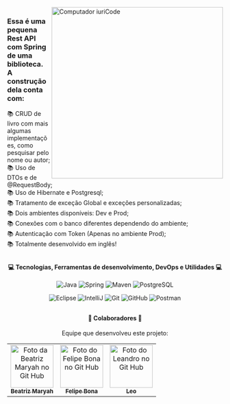 <img src="https://raw.githubusercontent.com/MicaelliMedeiros/micaellimedeiros/master/image/computer-illustration.png" min-width="400px" max-width="400px" width="400px" align="right" alt="Computador iuriCode">

<h3>
  Essa é uma pequena Rest API com Spring de uma biblioteca. <br>
  A construção dela conta com:  <br>
</h3>
<p align="left"> 
  📚 CRUD de livro com mais algumas implementações, como pesquisar pelo nome ou autor; <br>
  📚 Uso de DTOs e de @RequestBody; <br>
  📚 Uso de Hibernate e Postgresql; <br>
  📚 Tratamento de exceção Global e exceções personalizadas; <br>
  📚 Dois ambientes disponíveis: Dev e Prod; <br>
  📚 Conexões com o banco diferentes dependendo do ambiente; <br>
  📚 Autenticação com Token (Apenas no ambiente Prod); <br>
  📚 Totalmente desenvolvido em inglês! <br>
</p>

 ## 

<div align="center" style="display: inline_block">
  <h4>💻 Tecnologias, Ferramentas de desenvolvimento, DevOps e Utilidades 💻</h4>
  
  ![Java](https://img.shields.io/badge/-Java-333333?style=flat&logo=java&logoColor=FFFFFFF)
  ![Spring](https://img.shields.io/badge/-Spring-333333?style=flat&logo=spring&logoColor=FFFFFFF)
  ![Maven](https://img.shields.io/badge/-Maven-333333?style=flat&logo=maven&logoColor=FFFFFFF)
  ![PostgreSQL](https://img.shields.io/badge/-PostgreSQL-333333?style=flat&logo=postgresql&logoColor=FFFFFFF)
  
  ![Eclipse](https://img.shields.io/badge/-Eclipse-333333?style=flat&logo=eclipse-ide&logoColor=FFFFFFF)
  ![IntelliJ](https://img.shields.io/badge/-IntelliJ-333333?style=flat&logo=intellij-ide)
  ![Git](https://img.shields.io/badge/-Git-333333?style=flat&logo=git)
  ![GitHub](https://img.shields.io/badge/-GitHub-333333?style=flat&logo=github)
  ![Postman](https://img.shields.io/badge/-Postman-333333?style=flat&logo=postman)
  
</div>

##

<div align="center" style="display: inline_block">
 <h4> 🤝 Colaboradores 🤝</h4>

Equipe que desenvolveu este projeto:


<table>

  <tr>
    <td align="center">
      <a href="https://github.com/BeatrizMaryah">
        <img src="https://user-images.githubusercontent.com/87392633/145078385-30fbfbaa-2020-4f0b-b82b-cf2d2b9a94e3.jpg" width="100px;" alt="Foto da Beatriz Maryah no Git Hub"/><br>
        <sub>
          <b>Beatriz Maryah</b>
        </sub>
      </a>
    </td>
    <td align="center">
      <a href="https://github.com/FelipeBona">
        <img src="https://user-images.githubusercontent.com/87392633/145078664-9e7dcad7-1e5d-4559-884b-5c6083654a86.jpg" width="100px;" alt="Foto do Felipe Bona no Git Hub"/><br>
        <sub>
          <b>Felipe Bona</b>
        </sub>
      </a>
    </td>
    <td align="center">
      <a href="https://github.com/Leo0311">
        <img src="https://user-images.githubusercontent.com/87392633/145078797-66d567d3-3e50-4c18-930b-a3e9b6a00192.png" width="100px;" alt="Foto do Leandro no Git Hub"/><br>
        <sub>
          <b>Leo</b>
        </sub>
      </a>
    </td>
  </tr>
</table>
</div>
